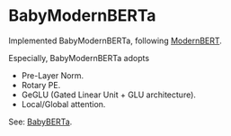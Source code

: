 # BabyModernBERTa

Implemented BabyModernBERTa, following <a href="https://arxiv.org/abs/2412.13663" target="_blank">ModernBERT</a>.

Especially, BabyModernBERTa adopts
- Pre-Layer Norm.
- Rotary PE.
- GeGLU (Gated Linear Unit + GLU architecture).
- Local/Global attention.


See: <a href="https://aclanthology.org/2021.conll-1.49/" target="_blank">BabyBERTa</a>.

